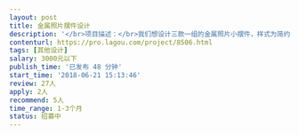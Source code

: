 ```yaml
---                
layout: post       
title: 金属照片摆件设计           
description: '</br>项目描述：</br>我们想设计三款一组的金属照片小摆件，样式为简约几何图形样式，用于将照片摆放在平面展示，照片尺寸最小为6*6cm，最大为10*15cm。</br></br>要求：</br>需要有相关产品设计经验的设计师接单，具体要求我们可以接下来详细确认后再开始。</br></br>时间：实际3天左右，周期1个月左右，中间需要设计师，我们，代工厂三方确认样品。</br></br>请认真负责的设计师投递简历。</br>'     
contenturl: https://pro.lagou.com/project/8506.html      
tags: [其他设计]            
salary: 3000元以下          
publish_time: '已发布 48 分钟'         
start_time: '2018-06-21 15:13:46'           
review: 27人                   
apply: 2人                   
recommend: 5人                   
time_range: 1-3个月              
status: 招募中                  
---                 
```

